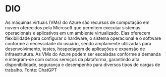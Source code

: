 # DIO

As máquinas virtuais (VMs) do Azure são recursos de computação em nuvem oferecidos pela Microsoft que permitem executar sistemas operacionais e aplicativos em um ambiente virtualizado. Elas oferecem flexibilidade para configurar o hardware, o sistema operacional e o software conforme a necessidade do usuário, sendo amplamente utilizadas para desenvolvimento, testes, hospedagem de aplicações e expansão de infraestrutura. As VMs do Azure podem ser escaladas conforme a demanda e integram-se com outros serviços da plataforma, garantindo alta disponibilidade, segurança e desempenho para diversos tipos de cargas de trabalho.
Fonte: ChatGPT
